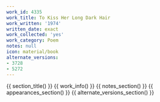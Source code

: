 ```yaml
---
work_id: 4335
work_title: To Kiss Her Long Dark Hair
work_written: '1974'
written_date: exact
work_collected: 'yes'
work_category: Poem
notes: null
icon: material/book
alternate_versions:
- 3728
- 5272
---
```


{{ section_title() }}
{{ work_info() }}
{{ notes_section() }}
{{ appearances_section() }}
{{ alternate_versions_section() }}